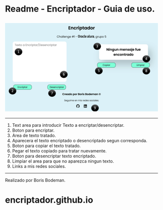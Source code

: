 # Readme - Encriptador - Guia de uso.

## ![Guia Visual de uso](assets/pasoAPasoEncriptador.png)

---

1. Text area para introducir Texto a encriptar/desencriptar.
1. Boton para encriptar.
1. Area de texto tratado.
1. Aparecera el texto encriptado o desencriptado segun corresponda.
1. Boton para copiar el texto tratado.
1. Pegar el texto copiado para tratar nuevamente.
1. Boton para desencriptar texto encriptado.
1. Limpiar el area para que no aparezca ningun texto.
1. Links a mis redes sociales.

---

Realizado por Boris Bodeman.
# encriptador.github.io
